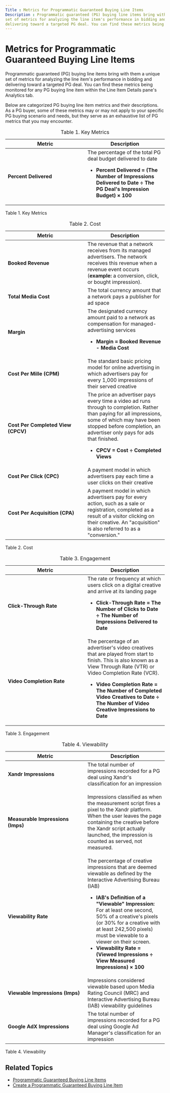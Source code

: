 ```yaml
---
Title : Metrics for Programmatic Guaranteed Buying Line Items
Description : Programmatic guaranteed (PG) buying line items bring with them a unique
set of metrics for analyzing the line item's performance in bidding and
delivering toward a targeted PG deal. You can find these metrics being
---
```



# Metrics for Programmatic Guaranteed Buying Line Items



Programmatic guaranteed (PG) buying line items bring with them a unique
set of metrics for analyzing the line item's performance in bidding and
delivering toward a targeted PG deal. You can find these metrics being
monitored for any PG buying line item within
the Line Item Details pane's
Analytics tab.



Below are categorized PG buying line item metrics and their
descriptions. As a PG buyer, some of these metrics may or may not apply
to your specific PG buying scenario and needs, but they serve as an
exhaustive list of PG metrics that you may encounter.





<table
id="metrics-for-programmatic-guaranteed-buying-line-items__table_sbc_pfz_jgb"
class="table frame-all">
<caption><span class="table--title-label">Table 1. <span
class="title">Key Metrics</caption>
<colgroup>
<col style="width: 50%" />
<col style="width: 50%" />
</colgroup>
<thead class="thead">
<tr class="header row">
<th
id="metrics-for-programmatic-guaranteed-buying-line-items__table_sbc_pfz_jgb__entry__1"
class="entry">Metric</th>
<th
id="metrics-for-programmatic-guaranteed-buying-line-items__table_sbc_pfz_jgb__entry__2"
class="entry">Description</th>
</tr>
</thead>
<tbody class="tbody">
<tr class="odd row">
<td class="entry"
headers="metrics-for-programmatic-guaranteed-buying-line-items__table_sbc_pfz_jgb__entry__1"><strong>Percent
Delivered</strong></td>
<td class="entry"
headers="metrics-for-programmatic-guaranteed-buying-line-items__table_sbc_pfz_jgb__entry__2">The
percentage of the total PG deal budget delivered to date
<ul>
<li><div class="div equation-block">
<strong>Percent Delivered = (The Number of Impressions Delivered to Date
÷ The PG Deal's Impression Budget) × 100</strong>
</li>
</ul></td>
</tr>
</tbody>
</table>

<span class="table--title-label">Table 1. <span class="title">Key
Metrics

<table
id="metrics-for-programmatic-guaranteed-buying-line-items__table_sbc_pfz_jgc"
class="table frame-all">
<caption><span class="table--title-label">Table 2. <span
class="title"> Cost</caption>
<colgroup>
<col style="width: 50%" />
<col style="width: 50%" />
</colgroup>
<thead class="thead">
<tr class="header row">
<th
id="metrics-for-programmatic-guaranteed-buying-line-items__table_sbc_pfz_jgc__entry__1"
class="entry">Metric</th>
<th
id="metrics-for-programmatic-guaranteed-buying-line-items__table_sbc_pfz_jgc__entry__2"
class="entry">Description</th>
</tr>
</thead>
<tbody class="tbody">
<tr class="odd row">
<td class="entry"
headers="metrics-for-programmatic-guaranteed-buying-line-items__table_sbc_pfz_jgc__entry__1"><strong>Booked
Revenue</strong></td>
<td class="entry"
headers="metrics-for-programmatic-guaranteed-buying-line-items__table_sbc_pfz_jgc__entry__2">The
revenue that a network receives from its managed advertisers. The
network receives this revenue when a revenue event occurs
(<strong>example:</strong> a conversion, click, or bought
impression).</td>
</tr>
<tr class="even row">
<td class="entry"
headers="metrics-for-programmatic-guaranteed-buying-line-items__table_sbc_pfz_jgc__entry__1"><strong>Total
Media Cost</strong></td>
<td class="entry"
headers="metrics-for-programmatic-guaranteed-buying-line-items__table_sbc_pfz_jgc__entry__2">The
total currency amount that a network pays a publisher for ad space</td>
</tr>
<tr class="odd row">
<td class="entry"
headers="metrics-for-programmatic-guaranteed-buying-line-items__table_sbc_pfz_jgc__entry__1"><strong>Margin</strong></td>
<td class="entry"
headers="metrics-for-programmatic-guaranteed-buying-line-items__table_sbc_pfz_jgc__entry__2">The
designated currency amount paid to a network as compensation for
managed-advertising services
<ul>
<li><div
id="metrics-for-programmatic-guaranteed-buying-line-items__equation-block_gx3_rsw_r4b"
class="div equation-block">
<strong>Margin = Booked Revenue - Media Cost</strong>
</li>
</ul></td>
</tr>
<tr class="even row">
<td class="entry"
headers="metrics-for-programmatic-guaranteed-buying-line-items__table_sbc_pfz_jgc__entry__1"><strong>Cost
Per Mille (CPM)</strong></td>
<td class="entry"
headers="metrics-for-programmatic-guaranteed-buying-line-items__table_sbc_pfz_jgc__entry__2">The
standard basic pricing model for online advertising in which advertisers
pay for every 1,000 impressions of their served creative</td>
</tr>
<tr class="odd row">
<td class="entry"
headers="metrics-for-programmatic-guaranteed-buying-line-items__table_sbc_pfz_jgc__entry__1"><strong>Cost
Per Completed View (CPCV)</strong></td>
<td class="entry"
headers="metrics-for-programmatic-guaranteed-buying-line-items__table_sbc_pfz_jgc__entry__2">The
price an advertiser pays every time a video ad runs through to
completion. Rather than paying for all impressions, some of which may
have been stopped before completion, an advertiser only pays for ads
that finished.
<ul>
<li><div class="div equation-block">
<strong>CPCV = Cost ÷ Completed Views</strong>
</li>
</ul></td>
</tr>
<tr class="even row">
<td class="entry"
headers="metrics-for-programmatic-guaranteed-buying-line-items__table_sbc_pfz_jgc__entry__1"><strong>Cost
Per Click (CPC)</strong></td>
<td class="entry"
headers="metrics-for-programmatic-guaranteed-buying-line-items__table_sbc_pfz_jgc__entry__2">A
payment model in which advertisers pay each time a user clicks on their
creative</td>
</tr>
<tr class="odd row">
<td class="entry"
headers="metrics-for-programmatic-guaranteed-buying-line-items__table_sbc_pfz_jgc__entry__1"><strong>Cost
Per Acquisition (CPA)</strong></td>
<td class="entry"
headers="metrics-for-programmatic-guaranteed-buying-line-items__table_sbc_pfz_jgc__entry__2">A
payment model in which advertisers pay for every action, such as a sale
or registration, completed as a result of a visitor clicking on their
creative. An "acquisition" is also referred to as a "conversion."</td>
</tr>
</tbody>
</table>

<span class="table--title-label">Table 2. <span class="title">
Cost

<table
id="metrics-for-programmatic-guaranteed-buying-line-items__table_sbc_pfz_jgd"
class="table frame-all">
<caption><span class="table--title-label">Table 3. <span
class="title">Engagement</caption>
<colgroup>
<col style="width: 50%" />
<col style="width: 50%" />
</colgroup>
<thead class="thead">
<tr class="header row">
<th
id="metrics-for-programmatic-guaranteed-buying-line-items__table_sbc_pfz_jgd__entry__1"
class="entry">Metric</th>
<th
id="metrics-for-programmatic-guaranteed-buying-line-items__table_sbc_pfz_jgd__entry__2"
class="entry">Description</th>
</tr>
</thead>
<tbody class="tbody">
<tr class="odd row">
<td class="entry"
headers="metrics-for-programmatic-guaranteed-buying-line-items__table_sbc_pfz_jgd__entry__1"><strong>Click-Through
Rate</strong></td>
<td class="entry"
headers="metrics-for-programmatic-guaranteed-buying-line-items__table_sbc_pfz_jgd__entry__2">The
rate or frequency at which users click on a digital creative and arrive
at its landing page
<ul>
<li><div class="div equation-block">
<strong>Click-Through Rate = The Number of Clicks to Date ÷ The Number
of Impressions Delivered to Date</strong>
</li>
</ul></td>
</tr>
<tr class="even row">
<td class="entry"
headers="metrics-for-programmatic-guaranteed-buying-line-items__table_sbc_pfz_jgd__entry__1"><strong>Video
Completion Rate</strong></td>
<td class="entry"
headers="metrics-for-programmatic-guaranteed-buying-line-items__table_sbc_pfz_jgd__entry__2">The
percentage of an advertiser's video creatives that are played from start
to finish. This is also known as a View Through Rate (VTR) or Video
Completion Rate (VCR).
<ul>
<li><div class="div equation-block">
<strong>Video Completion Rate = The Number of Completed Video Creatives
to Date ÷ The Number of Video Creative Impressions to Date</strong>
</li>
</ul></td>
</tr>
</tbody>
</table>

<span class="table--title-label">Table 3.
<span class="title">Engagement

<table
id="metrics-for-programmatic-guaranteed-buying-line-items__table_sbc_pfz_jge"
class="table frame-all">
<caption><span class="table--title-label">Table 4. <span
class="title">Viewability</caption>
<colgroup>
<col style="width: 50%" />
<col style="width: 50%" />
</colgroup>
<thead class="thead">
<tr class="header row">
<th
id="metrics-for-programmatic-guaranteed-buying-line-items__table_sbc_pfz_jge__entry__1"
class="entry">Metric</th>
<th
id="metrics-for-programmatic-guaranteed-buying-line-items__table_sbc_pfz_jge__entry__2"
class="entry">Description</th>
</tr>
</thead>
<tbody class="tbody">
<tr class="odd row">
<td class="entry"
headers="metrics-for-programmatic-guaranteed-buying-line-items__table_sbc_pfz_jge__entry__1"><strong><span
class="ph">Xandr Impressions</strong></td>
<td class="entry"
headers="metrics-for-programmatic-guaranteed-buying-line-items__table_sbc_pfz_jge__entry__2">The
total number of impressions recorded for a PG deal using <span
class="ph">Xandr's classification for an impression</td>
</tr>
<tr class="even row">
<td class="entry"
headers="metrics-for-programmatic-guaranteed-buying-line-items__table_sbc_pfz_jge__entry__1"><strong>Measurable
Impressions (Imps)</strong></td>
<td class="entry"
headers="metrics-for-programmatic-guaranteed-buying-line-items__table_sbc_pfz_jge__entry__2"><p>Impressions
classified as when the measurement script fires a pixel to the <span
class="ph">Xandr platform. When the user leaves the page
containing the creative before the Xandr script
actually launched, the impression is counted as served, not
measured.</p></td>
</tr>
<tr class="odd row">
<td class="entry"
headers="metrics-for-programmatic-guaranteed-buying-line-items__table_sbc_pfz_jge__entry__1"><strong>Viewability
Rate</strong></td>
<td class="entry"
headers="metrics-for-programmatic-guaranteed-buying-line-items__table_sbc_pfz_jge__entry__2">The
percentage of creative impressions that are deemed viewable as defined
by the Interactive Advertising Bureau (IAB)
<ul>
<li><strong>IAB's Definition of a "Viewable" Impression:</strong> For at
least one second, 50% of a creative's pixels (or 30% for a creative with
at least 242,500 pixels) must be viewable to a viewer on their
screen.</li>
<li><div class="div equation-block">
<strong>Viewability Rate = (Viewed Impressions ÷ View Measured
Impressions) × 100</strong>
</li>
</ul></td>
</tr>
<tr class="even row">
<td class="entry"
headers="metrics-for-programmatic-guaranteed-buying-line-items__table_sbc_pfz_jge__entry__1"><strong>Viewable
Impressions (Imps)</strong></td>
<td class="entry"
headers="metrics-for-programmatic-guaranteed-buying-line-items__table_sbc_pfz_jge__entry__2">Impressions
considered viewable based upon Media Rating Council (MRC) and
Interactive Advertising Bureau (IAB) viewability guidelines</td>
</tr>
<tr class="odd row">
<td class="entry"
headers="metrics-for-programmatic-guaranteed-buying-line-items__table_sbc_pfz_jge__entry__1"><strong>Google
AdX Impressions</strong></td>
<td class="entry"
headers="metrics-for-programmatic-guaranteed-buying-line-items__table_sbc_pfz_jge__entry__2">The
total number of impressions recorded for a PG deal using Google Ad
Manager's classification for an impression</td>
</tr>
</tbody>
</table>

<span class="table--title-label">Table 4.
<span class="title">Viewability



<div id="metrics-for-programmatic-guaranteed-buying-line-items__section_mqd_nh1_nmb"
>

## Related Topics

- <a href="programmatic-guaranteed-buying-line-items.html" class="xref"
  title="A programmatic guaranteed buying line item (PG buying line item) provides you with a workflow specifically designed for buying a programmatic guaranteed deal (PG deal).">Programmatic
  Guaranteed Buying Line Items</a>
- <a href="create-a-programmatic-guaranteed-buying-line-item.html"
  class="xref"
  title="A programmatic guaranteed buying line item (PG line item) provides you with a workflow specifically designed for buying a programmatic guaranteed deal (PG deal).">Create
  a Programmatic Guaranteed Buying Line Item</a>






